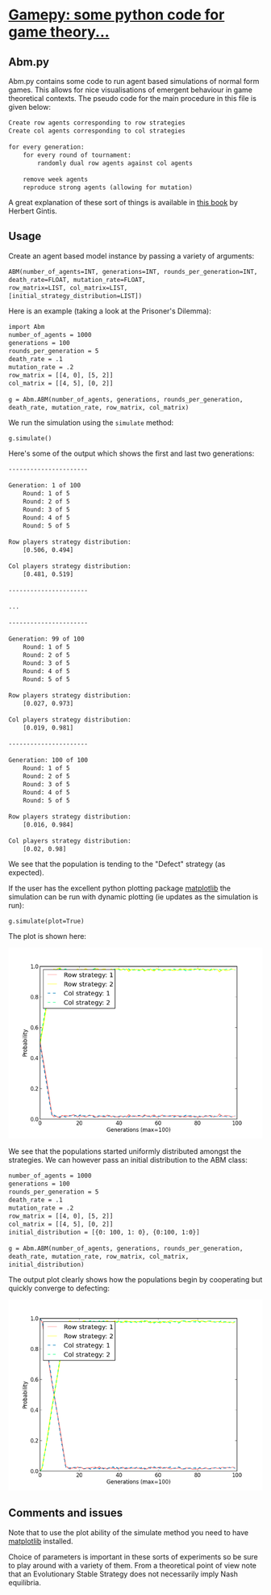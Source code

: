# [Gamepy: some python code for game theory...](../index.html)

## Abm.py

Abm.py contains some code to run agent based simulations of normal form games. This allows for nice visualisations of emergent behaviour in game theoretical contexts. The pseudo code for the main procedure in this file is given below:

~~~~{.pseudo}
Create row agents corresponding to row strategies
Create col agents corresponding to col strategies

for every generation:
    for every round of tournament:
        randomly dual row agents against col agents

    remove week agents
    reproduce strong agents (allowing for mutation)
~~~~

A great explanation of these sort of things is available in [this book](http://goo.gl/jDvY7) by Herbert Gintis.

## Usage
Create an agent based model instance by passing a variety of arguments:

~~~~{.python}
ABM(number_of_agents=INT, generations=INT, rounds_per_generation=INT, death_rate=FLOAT, mutation_rate=FLOAT,
row_matrix=LIST, col_matrix=LIST, [initial_strategy_distribution=LIST])
~~~~

Here is an example (taking a look at the Prisoner's Dilemma):

~~~~{.python}
import Abm
number_of_agents = 1000
generations = 100
rounds_per_generation = 5
death_rate = .1
mutation_rate = .2
row_matrix = [[4, 0], [5, 2]]
col_matrix = [[4, 5], [0, 2]]

g = Abm.ABM(number_of_agents, generations, rounds_per_generation, death_rate, mutation_rate, row_matrix, col_matrix)
~~~~

We run the simulation using the `simulate` method:

~~~~{.python}
g.simulate()
~~~~

Here's some of the output which shows the first and last two generations:

~~~~{.bash}
----------------------

Generation: 1 of 100
    Round: 1 of 5
    Round: 2 of 5
    Round: 3 of 5
    Round: 4 of 5
    Round: 5 of 5

Row players strategy distribution:
    [0.506, 0.494]

Col players strategy distribution:
    [0.481, 0.519]

----------------------

...

----------------------

Generation: 99 of 100
    Round: 1 of 5
    Round: 2 of 5
    Round: 3 of 5
    Round: 4 of 5
    Round: 5 of 5

Row players strategy distribution:
    [0.027, 0.973]

Col players strategy distribution:
    [0.019, 0.981]

----------------------

Generation: 100 of 100
    Round: 1 of 5
    Round: 2 of 5
    Round: 3 of 5
    Round: 4 of 5
    Round: 5 of 5

Row players strategy distribution:
    [0.016, 0.984]

Col players strategy distribution:
    [0.02, 0.98]
~~~~

We see that the population is tending to the "Defect" strategy (as expected).

If the user has the excellent python plotting package [matplotlib](http://matplotlib.org/) the simulation can be run with dynamic plotting (ie updates as the simulation is run):

~~~~{.python}
g.simulate(plot=True)
~~~~

The plot is shown here:

![](images/abm_plot.png)

We see that the populations started uniformly distributed amongst the strategies. We can however pass an initial distribution to the ABM class:

~~~~{.python}
number_of_agents = 1000
generations = 100
rounds_per_generation = 5
death_rate = .1
mutation_rate = .2
row_matrix = [[4, 0], [5, 2]]
col_matrix = [[4, 5], [0, 2]]
initial_distribution = [{0: 100, 1: 0}, {0:100, 1:0}]

g = Abm.ABM(number_of_agents, generations, rounds_per_generation, death_rate, mutation_rate, row_matrix, col_matrix, initial_distribution)
~~~~

The output plot clearly shows how the populations begin by cooperating but quickly converge to defecting:

![](images/abm_plot_1.png)

## Comments and issues

Note that to use the plot ability of the simulate method you need to have [matplotlib](http://matplotlib.org/) installed.

Choice of parameters is important in these sorts of experiments so be sure to play around with a variety of them. From a theoretical point of view note that an Evolutionary Stable Strategy does not necessarily imply Nash equilibria.

